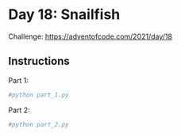# Day 18: Snailfish

Challenge: https://adventofcode.com/2021/day/18

## Instructions

Part 1:

```python
#python part_1.py
```

Part 2: 
```python
#python part_2.py
```
